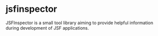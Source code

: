 jsfinspector
============

JSFInspector is a small tool library aiming to provide helpful information during development of JSF applications.
